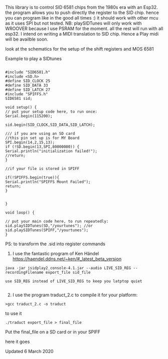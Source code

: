 This library is to control SID 6581 chips from the 1980s era with an Esp32.
the program allows you to push directly the register to the  SID chip. hence you can program like in the good all times :)
it should work with other mcu as it uses SPI but not tested.
NB: playSIDTunes will only work with WROOVER because I use PSRAM for the moment. all the rest will run with all esp32.
I intend on writing a MIDI translation to SID chip. Hence a Play midi will be availble soon.

look at the schematics for the setup of the shift registers and  MOS 6581

Example to play a SIDtunes
```

#include "SID6581.h"
#include <SD.h>
#define SID_CLOCK 25
#define SID_DATA 33
#define SID_LATCH 27
#include "SPIFFS.h"
SID6581 sid;

void setup() {
// put your setup code here, to run once:
Serial.begin(115200);

sid.begin(SID_CLOCK,SID_DATA,SID_LATCH);

/// if you are using an SD card
//this pin set up is for MY Board
SPI.begin(14,2,15,13); 
if (!SD.begin(13,SPI,80000000)) {
Serial.println("initialization failed!");
//return;
}

//if your file is stored in SPIFF

if(!SPIFFS.begin(true)){
Serial.println("SPIFFS Mount Failed");
return;
}


}

void loop() {

// put your main code here, to run repeatedly:
sid.playSIDTunes(SD,"/yourtunes"); //or sid.playSIDTunes(SPIFF,"/yourtunes");
}
```



PS: to transform the .sid into register commands 

1) I use the fantastic program of Ken Händel
https://haendel.ddns.net/~ken/#_latest_beta_version
```
java -jar jsidplay2_console-4.1.jar --audio LIVE_SID_REG --recordingFilename export_file sid_file

use SID_REG instead of LIVE_SID_REG to keep you latptop quiet


```
2) I use the program traduct_2.c
to compile it for your platform:
```
>gcc traduct_2.c -o traduct
```
to use it
```
./traduct export_file > final_file

```
Put the final_file on a SD card or in your SPIFF

here it goes

Updated 6 March 2020
